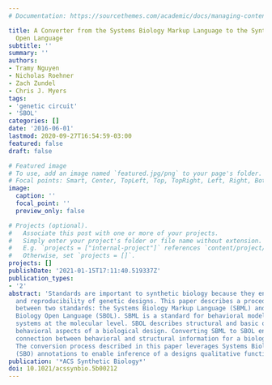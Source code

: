 ```yaml
---
# Documentation: https://sourcethemes.com/academic/docs/managing-content/

title: A Converter from the Systems Biology Markup Language to the Synthetic Biology
  Open Language
subtitle: ''
summary: ''
authors:
- Tramy Nguyen
- Nicholas Roehner
- Zach Zundel
- Chris J. Myers
tags:
- 'genetic circuit'
- 'SBOL'
categories: []
date: '2016-06-01'
lastmod: 2020-09-27T16:54:59-03:00
featured: false
draft: false

# Featured image
# To use, add an image named `featured.jpg/png` to your page's folder.
# Focal points: Smart, Center, TopLeft, Top, TopRight, Left, Right, BottomLeft, Bottom, BottomRight.
image:
  caption: ''
  focal_point: ''
  preview_only: false

# Projects (optional).
#   Associate this post with one or more of your projects.
#   Simply enter your project's folder or file name without extension.
#   E.g. `projects = ["internal-project"]` references `content/project/deep-learning/index.md`.
#   Otherwise, set `projects = []`.
projects: []
publishDate: '2021-01-15T17:11:40.519337Z'
publication_types:
- '2'
abstract: 'Standards are important to synthetic biology because they enable exchange
  and reproducibility of genetic designs. This paper describes a procedure for converting
  between two standards: the Systems Biology Markup Language (SBML) and the Synthetic
  Biology Open Language (SBOL). SBML is a standard for behavioral models of biological
  systems at the molecular level. SBOL describes structural and basic qualitative
  behavioral aspects of a biological design. Converting SBML to SBOL enables a consistent
  connection between behavioral and structural information for a biological design.
  The conversion process described in this paper leverages Systems Biology Ontology
  (SBO) annotations to enable inference of a designs qualitative function.'
publication: '*ACS Synthetic Biology*'
doi: 10.1021/acssynbio.5b00212
---
```

